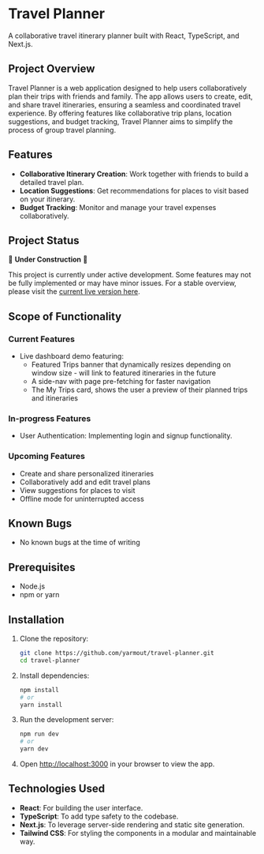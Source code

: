 # Travel Planner

A collaborative travel itinerary planner built with React, TypeScript, and Next.js.

## Project Overview

Travel Planner is a web application designed to help users collaboratively plan their trips with friends and family. The app allows users to create, edit, and share travel itineraries, ensuring a seamless and coordinated travel experience. By offering features like collaborative trip plans, location suggestions, and budget tracking, Travel Planner aims to simplify the process of group travel planning.

## Features

- **Collaborative Itinerary Creation**: Work together with friends to build a detailed travel plan.
- **Location Suggestions**: Get recommendations for places to visit based on your itinerary.
- **Budget Tracking**: Monitor and manage your travel expenses collaboratively.


## Project Status

🚧 **Under Construction** 🚧

This project is currently under active development. Some features may not be fully implemented or may have minor issues. For a stable overview, please visit the [current live version here](https://travel-planner-seven-taupe.vercel.app/dashboard).



## Scope of Functionality

### Current Features

- Live dashboard demo featuring:
    - Featured Trips banner that dynamically resizes depending on window size - will link to featured itineraries in the future
    - A side-nav with page pre-fetching for faster navigation
    - The My Trips card, shows the user a preview of their planned trips and itineraries

### In-progress Features

- User Authentication: Implementing login and signup functionality.

### Upcoming Features

- Create and share personalized itineraries
- Collaboratively add and edit travel plans
- View suggestions for places to visit
- Offline mode for uninterrupted access

## Known Bugs

- No known bugs at the time of writing

## Prerequisites

- Node.js
- npm or yarn

## Installation

1. Clone the repository:
    ```bash
    git clone https://github.com/yarmout/travel-planner.git
    cd travel-planner
    ```

2. Install dependencies:
    ```bash
    npm install
    # or
    yarn install
    ```

3. Run the development server:
    ```bash
    npm run dev
    # or
    yarn dev
    ```

4. Open [http://localhost:3000](http://localhost:3000) in your browser to view the app.


## Technologies Used

- **React**: For building the user interface.
- **TypeScript**: To add type safety to the codebase.
- **Next.js**: To leverage server-side rendering and static site generation.
- **Tailwind CSS**: For styling the components in a modular and maintainable way.
